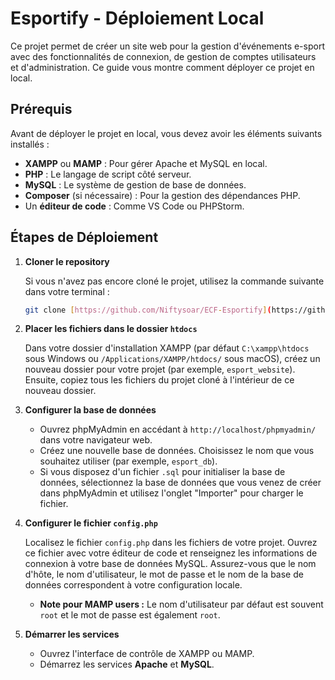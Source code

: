 # Esportify - Déploiement Local

Ce projet permet de créer un site web pour la gestion d'événements e-sport avec des fonctionnalités de connexion, de gestion de comptes utilisateurs et d'administration. Ce guide vous montre comment déployer ce projet en local.

## Prérequis

Avant de déployer le projet en local, vous devez avoir les éléments suivants installés :

* **XAMPP** ou **MAMP** : Pour gérer Apache et MySQL en local.
* **PHP** : Le langage de script côté serveur.
* **MySQL** : Le système de gestion de base de données.
* **Composer** (si nécessaire) : Pour la gestion des dépendances PHP.
* Un **éditeur de code** : Comme VS Code ou PHPStorm.

## Étapes de Déploiement

1.  **Cloner le repository**

    Si vous n'avez pas encore cloné le projet, utilisez la commande suivante dans votre terminal :

    ```bash
    git clone [https://github.com/Niftysoar/ECF-Esportify](https://github.com/Niftysoar/ECF-Esportify)
    
    ```

2.  **Placer les fichiers dans le dossier `htdocs`**

    Dans votre dossier d'installation XAMPP (par défaut `C:\xampp\htdocs` sous Windows ou `/Applications/XAMPP/htdocs/` sous macOS), créez un nouveau dossier pour votre projet (par exemple, `esport_website`). Ensuite, copiez tous les fichiers du projet cloné à l'intérieur de ce nouveau dossier.

3.  **Configurer la base de données**

    * Ouvrez phpMyAdmin en accédant à `http://localhost/phpmyadmin/` dans votre navigateur web.
    * Créez une nouvelle base de données. Choisissez le nom que vous souhaitez utiliser (par exemple, `esport_db`).
    * Si vous disposez d'un fichier `.sql` pour initialiser la base de données, sélectionnez la base de données que vous venez de créer dans phpMyAdmin et utilisez l'onglet "Importer" pour charger le fichier.

4.  **Configurer le fichier `config.php`**

    Localisez le fichier `config.php` dans les fichiers de votre projet. Ouvrez ce fichier avec votre éditeur de code et renseignez les informations de connexion à votre base de données MySQL. Assurez-vous que le nom d'hôte, le nom d'utilisateur, le mot de passe et le nom de la base de données correspondent à votre configuration locale.

    * **Note pour MAMP users :** Le nom d'utilisateur par défaut est souvent `root` et le mot de passe est également `root`.

5.  **Démarrer les services**

    * Ouvrez l'interface de contrôle de XAMPP ou MAMP.
    * Démarrez les services **Apache** et **MySQL**.
